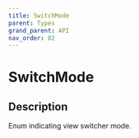 ```yaml
---
title: SwitchMode
parent: Types
grand_parent: API
nav_order: 82
---
```


# SwitchMode

## Description

Enum indicating view switcher mode.

